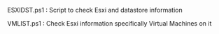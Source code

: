 ESXIDST.ps1	:	  Script to check Esxi and datastore information

VMLIST.ps1	: 	Check Esxi information specifically Virtual Machines on it
